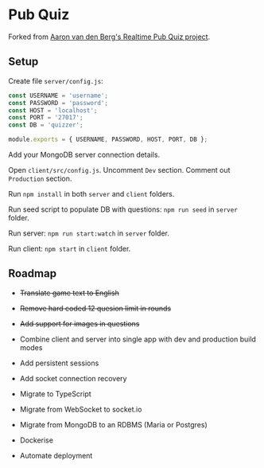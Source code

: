 # Pub Quiz

Forked from [Aaron van den Berg's Realtime Pub Quiz project](https://github.com/aaron5670/Realtime-Pub-Quiz).

## Setup

Create file `server/config.js`:

```javascript
const USERNAME = 'username';
const PASSWORD = 'password';
const HOST = 'localhost';
const PORT = '27017';
const DB = 'quizzer';

module.exports = { USERNAME, PASSWORD, HOST, PORT, DB };
```

Add your MongoDB server connection details.

Open `client/src/config.js`. Uncomment `Dev` section. Comment out `Production` section.

Run `npm install` in both `server` and `client` folders.

Run seed script to populate DB with questions: `npm run seed` in `server` folder.

Run server: `npm run start:watch` in `server` folder.

Run client: `npm start` in `client` folder.

## Roadmap

- ~~Translate game text to English~~

- ~~Remove hard coded 12 quesion limit in rounds~~

- ~~Add support for images in questions~~

- Combine client and server into single app with dev and production build modes

- Add persistent sessions

- Add socket connection recovery

- Migrate to TypeScript

- Migrate from WebSocket to socket.io

- Migrate from MongoDB to an RDBMS (Maria or Postgres)

- Dockerise

- Automate deployment
